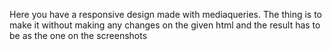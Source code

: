 Here you have a responsive design made with mediaqueries. The thing is to make it without making any changes on the given html and the result has to be as the one on the screenshots
